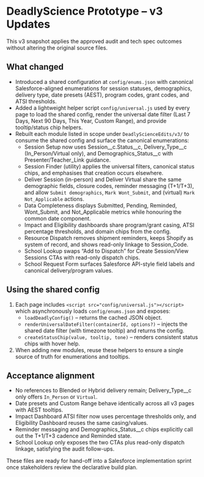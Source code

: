 # DeadlyScience Prototype – v3 Updates

This v3 snapshot applies the approved audit and tech spec outcomes without altering the original source files.

## What changed

- Introduced a shared configuration at `config/enums.json` with canonical Salesforce-aligned enumerations for session statuses, demographics, delivery type, date presets (AEST), program codes, grant codes, and ATSI thresholds.
- Added a lightweight helper script `config/universal.js` used by every page to load the shared config, render the universal date filter (Last 7 Days, Next 90 Days, This Year, Custom Range), and provide tooltip/status chip helpers.
- Rebuilt each module listed in scope under `DeadlyScienceEdits/v3/` to consume the shared config and surface the canonical enumerations:
  - Session Setup now uses Session__c.Status__c, Delivery_Type__c (In_Person/Virtual only), and Demographics_Status__c with Presenter/Teacher_Link guidance.
  - Session Finder (utility) applies the universal filters, canonical status chips, and emphasises that creation occurs elsewhere.
  - Deliver Session (in-person) and Deliver Virtual share the same demographic fields, closure codes, reminder messaging (T+1/T+3), and allow `Submit demographics`, `Mark Wont_Submit`, and (virtual) `Mark Not_Applicable` actions.
  - Data Completeness displays Submitted, Pending, Reminded, Wont_Submit, and Not_Applicable metrics while honouring the common date component.
  - Impact and Eligibility dashboards share program/grant casing, ATSI percentage thresholds, and domain chips from the config.
  - Resource Dispatch removes shipment reminders, keeps Shopify as system of record, and shows read-only linkage to Session_Code.
  - School Lookup swaps “Add to Dispatch” for Create Session/View Sessions CTAs with read-only dispatch chips.
  - School Request Form surfaces Salesforce API-style field labels and canonical delivery/program values.

## Using the shared config

1. Each page includes `<script src="config/universal.js"></script>` which asynchronously loads `config/enums.json` and exposes:
   - `loadDeadlyConfig()` – returns the cached JSON object.
   - `renderUniversalDateFilter(containerId, options?)` – injects the shared date filter (with timezone tooltip) and returns the config.
   - `createStatusChip(value, tooltip, tone)` – renders consistent status chips with hover help.
2. When adding new modules, reuse these helpers to ensure a single source of truth for enumerations and tooltips.

## Acceptance alignment

- No references to Blended or Hybrid delivery remain; Delivery_Type__c only offers `In_Person` or `Virtual`.
- Date presets and Custom Range behave identically across all v3 pages with AEST tooltips.
- Impact Dashboard ATSI filter now uses percentage thresholds only, and Eligibility Dashboard reuses the same casing/values.
- Reminder messaging and Demographics_Status__c chips explicitly call out the T+1/T+3 cadence and Reminded state.
- School Lookup only exposes the two CTAs plus read-only dispatch linkage, satisfying the audit follow-ups.

These files are ready for hand-off into a Salesforce implementation sprint once stakeholders review the declarative build plan.
